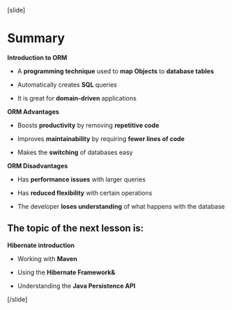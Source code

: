 [slide]

# Summary

**Introduction to ORM**

- A **programming technique** used to **map Objects** to **database tables**

- Automatically creates **SQL** queries

- It is great for **domain-driven** applications

**ORM Advantages**

- Boosts **productivity** by removing **repetitive code**

- Improves **maintainability** by requiring **fewer lines of code**

- Makes the **switching** of databases easy

**ORM Disadvantages**

- Has **performance issues** with larger queries

- Has **reduced flexibility** with certain operations

- The developer **loses understanding** of what happens with the database

## The topic of the next lesson is:

**Hibernate introduction**

- Working with **Maven**

- Using the **Hibernate Framework&**

- Understanding the **Java Persistence API**

[/slide]
